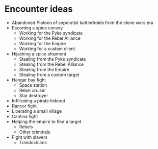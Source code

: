# Encounter ideas
* Abandoned Platoon of seperatist battledroids from the clone wars era
* Escorting a spice convoy
  * Working for the Pyke syndicate
  * Working for the Rebel Alliance
  * Working for the Empire
  * Working for a custom client
* Hijacking a spice shipment
  * Stealing from the Pyke syndicate
  * Stealing from the Rebel Alliance
  * Stealing from the Empire
  * Stealing from a custom target
* Hangar bay fight
  * Space station
  * Rebel cruiser
  * Star destroyer
* Inflitrating a pirate hideout
* Rancor fight
* Liberating a small village
* Cantina fight
* Helping the empire to find a target
  * Rebels
  * Other criminals
* Fight with slavers
  * Trandoshians

